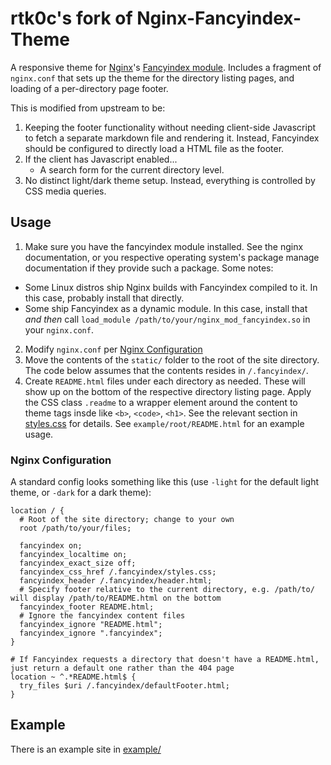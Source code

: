 # rtk0c's fork of Nginx-Fancyindex-Theme

A responsive theme for [Nginx](https://www.nginx.org/)'s [Fancyindex module](https://github.com/aperezdc/ngx-fancyindex). Includes a fragment of `nginx.conf` that sets up the theme for the directory listing pages, and loading of a per-directory page footer.

This is modified from upstream to be:
1. Keeping the footer functionality without needing client-side Javascript to fetch a separate markdown file and rendering it. Instead, Fancyindex should be configured to directly load a HTML file as the footer.
2. If the client has Javascript enabled...
    - A search form for the current directory level.
3. No distinct light/dark theme setup. Instead, everything is controlled by CSS media queries.

## Usage

1. Make sure you have the fancyindex module installed. See the nginx documentation, or you respective operating system's package manage documentation if they provide such a package. Some notes:
  - Some Linux distros ship Nginx builds with Fancyindex compiled to it. In this case, probably install that directly.
  - Some ship Fancyindex as a dynamic module. In this case, install that _and then_ call `load_module /path/to/your/nginx_mod_fancyindex.so` in your `nginx.conf`.
2. Modify `nginx.conf` per [Nginx Configuration](#nginx-configuration)
3. Move the contents of the `static/` folder to the root of the site directory. The code below assumes that the contents resides in `/.fancyindex/`.
4. Create `README.html` files under each directory as needed. These will show up on the bottom of the respective directory listing page. Apply the CSS class `.readme` to a wrapper element around the content to theme tags insde like `<b>`, `<code>`, `<h1>`. See the relevant section in [styles.css](/static/styles.css) for details. See `example/root/README.html` for an example usage.

### Nginx Configuration

A standard config looks something like this (use `-light` for the default light theme, or `-dark` for a dark theme):

```nginx
location / {
  # Root of the site directory; change to your own
  root /path/to/your/files;

  fancyindex on;
  fancyindex_localtime on;
  fancyindex_exact_size off;
  fancyindex_css_href /.fancyindex/styles.css;
  fancyindex_header /.fancyindex/header.html;
  # Specify footer relative to the current directory, e.g. /path/to/ will display /path/to/README.html on the bottom
  fancyindex_footer README.html;
  # Ignore the fancyindex content files
  fancyindex_ignore "README.html";
  fancyindex_ignore ".fancyindex";
}

# If Fancyindex requests a directory that doesn't have a README.html, just return a default one rather than the 404 page
location ~ ^.*README.html$ {
  try_files $uri /.fancyindex/defaultFooter.html;
}
```

## Example

There is an example site in [example/](/example/)
